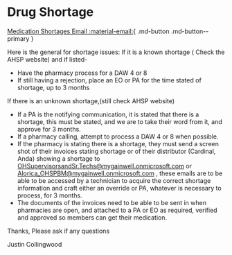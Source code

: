 # Drug Shortage

[Medication Shortages Email :material-email:](https://mygainwell-my.sharepoint.com/:u:/r/personal/christopher_nguyen_gainwelltechnologies_com/Documents/Evergreen/Emails/Medication%20Shortages.msg?csf=1&web=1&e=uJY9mh){ .md-button .md-button--primary }

Here is the general for shortage issues:
If it is a known shortage ( Check the AHSP website) and if listed-

- Have the pharmacy process for a DAW 4 or 8
- If still having a rejection, place an EO or PA for the time stated of shortage, up to 3 months
 
If there is an unknown shortage,(still check AHSP website)

- If a PA is the notifying communication, it is stated that there is a shortage, this must be stated, and we are to take their word from it, and approve for 3 months.
- If a pharmacy calling, attempt to process a DAW 4 or 8 when possible.
- If the pharmacy is stating there is a shortage, they must send a screen shot of their invoices stating shortage or of their distributor (Cardinal, Anda) showing a shortage to OHSupervisorsandSr.Techs@mygainwell.onmicrosoft.com or Alorica_OHSPBM@mygainwell.onmicrosoft.com , these emails are to be able to be accessed by a technician to acquire the correct shortage information and craft either an override or PA, whatever is necessary to process, for 3 months.
- The documents of the invoices need to be able to be sent in when pharmacies are open, and attached to a PA or EO as required, verified and approved so members can get their medication.
 
Thanks, Please ask if any questions

Justin Collingwood
